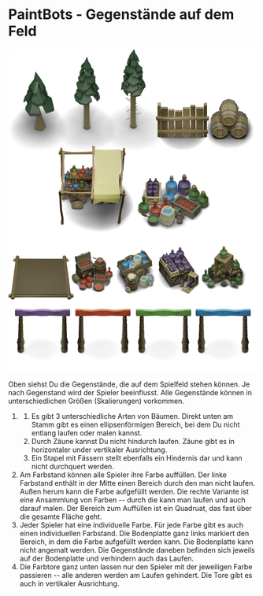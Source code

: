 PaintBots - Gegenstände auf dem Feld
===

![Items](./figures/PaintBots_items.png)

Oben siehst Du die Gegenstände, die auf dem Spielfeld stehen können. Je nach
Gegenstand wird der Spieler beeinflusst. Alle Gegenstände können in
unterschiedlichen Größen (Skalierungen) vorkommen.

1. 1. Es gibt 3 unterschiedliche Arten von Bäumen. Direkt unten am Stamm gibt es
   einen ellipsenförmigen Bereich, bei dem Du nicht entlang laufen oder malen
   kannst.
   2. Durch Zäune kannst Du nicht hindurch laufen.  Zäune gibt es in
   horizontaler under vertikaler Ausrichtung.
   3. Ein Stapel mit Fässern stellt ebenfalls ein Hindernis dar und kann nicht
   durchquert werden.
2. Am Farbstand können alle Spieler ihre Farbe auffüllen. Der linke Farbstand
   enthält in der Mitte einen Bereich durch den man nicht laufen. Außen herum
   kann die Farbe aufgefüllt werden. Die rechte Variante ist eine Ansammlung von
   Farben -- durch die kann man laufen und auch darauf malen. Der Bereich zum
   Auffüllen ist ein Quadruat, das fast über die gesamte Fläche geht.
3. Jeder Spieler hat eine individuelle Farbe. Für jede Farbe gibt es auch einen
   individuellen Farbstand. Die Bodenplatte ganz links markiert den Bereich, in
   dem die Farbe aufgefüllt werden kann. Die Bodenplatte kann nicht angemalt
   werden. Die Gegenstände daneben befinden sich jeweils auf der Bodenplatte und
   verhindern auch das Laufen.
4. Die Farbtore ganz unten lassen nur den Spieler mit der jeweiligen Farbe
   passieren -- alle anderen werden am Laufen gehindert. Die Tore gibt es auch
   in vertikaler Ausrichtung.
